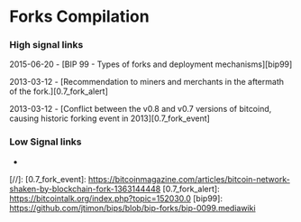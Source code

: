 # Forks Compilation


### High signal links

2015-06-20 - [BIP 99 - Types of forks and deployment mechanisms][bip99]

2013-03-12 - [Recommendation to miners and merchants in the aftermath of the fork.][0.7_fork_alert] 

2013-03-12 - [Conflict between the v0.8 and v0.7 versions of bitcoind, causing historic forking event in 2013][0.7_fork_event]

### Low Signal links

* 


[//]:
   [0.7_fork_event]: <https://bitcoinmagazine.com/articles/bitcoin-network-shaken-by-blockchain-fork-1363144448>
   [0.7_fork_alert]: <https://bitcointalk.org/index.php?topic=152030.0>
   [bip99]: <https://github.com/jtimon/bips/blob/bip-forks/bip-0099.mediawiki>
   











